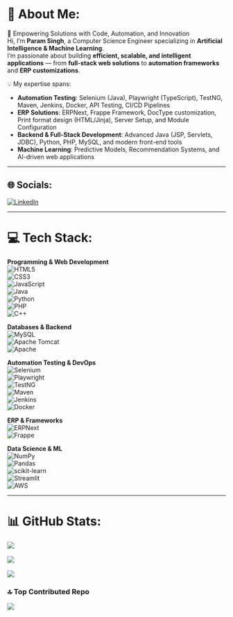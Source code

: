 # 💫 About Me:
🌟 Empowering Solutions with Code, Automation, and Innovation  
Hi, I’m **Param Singh**, a Computer Science Engineer specializing in **Artificial Intelligence & Machine Learning**.  
I’m passionate about building **efficient, scalable, and intelligent applications** — from **full-stack web solutions** to **automation frameworks** and **ERP customizations**.  

💡 My expertise spans:  
- **Automation Testing**: Selenium (Java), Playwright (TypeScript), TestNG, Maven, Jenkins, Docker, API Testing, CI/CD Pipelines  
- **ERP Solutions**: ERPNext, Frappe Framework, DocType customization, Print format design (HTML/Jinja), Server Setup, and Module Configuration  
- **Backend & Full-Stack Development**: Advanced Java (JSP, Servlets, JDBC), Python, PHP, MySQL, and modern front-end tools  
- **Machine Learning**: Predictive Models, Recommendation Systems, and AI-driven web applications  

---

## 🌐 Socials:
[![LinkedIn](https://img.shields.io/badge/LinkedIn-%230077B5.svg?logo=linkedin&logoColor=white)](https://linkedin.com/in/singhparam27)  

---

# 💻 Tech Stack:
**Programming & Web Development**  
![HTML5](https://img.shields.io/badge/html5-%23E34F26.svg?style=for-the-badge&logo=html5&logoColor=white)  
![CSS3](https://img.shields.io/badge/css3-%231572B6.svg?style=for-the-badge&logo=css3&logoColor=white)  
![JavaScript](https://img.shields.io/badge/javascript-%23323330.svg?style=for-the-badge&logo=javascript&logoColor=%23F7DF1E)  
![Java](https://img.shields.io/badge/java-%23ED8B00.svg?style=for-the-badge&logo=openjdk&logoColor=white)  
![Python](https://img.shields.io/badge/python-%233776AB.svg?style=for-the-badge&logo=python&logoColor=ffdd54)  
![PHP](https://img.shields.io/badge/php-%23777BB4.svg?style=for-the-badge&logo=php&logoColor=white)  
![C++](https://img.shields.io/badge/c++-%2300599C.svg?style=for-the-badge&logo=c%2B%2B&logoColor=white)  

**Databases & Backend**  
![MySQL](https://img.shields.io/badge/mysql-%234479A1.svg?style=for-the-badge&logo=mysql&logoColor=white)  
![Apache Tomcat](https://img.shields.io/badge/apache%20tomcat-%23F8DC75.svg?style=for-the-badge&logo=apache-tomcat&logoColor=black)  
![Apache](https://img.shields.io/badge/apache-%23D42029.svg?style=for-the-badge&logo=apache&logoColor=white)  

**Automation Testing & DevOps**  
![Selenium](https://img.shields.io/badge/Selenium-%2343B02A.svg?style=for-the-badge&logo=selenium&logoColor=white)  
![Playwright](https://img.shields.io/badge/Playwright-%23007ACC.svg?style=for-the-badge&logo=microsoft-edge&logoColor=white)  
![TestNG](https://img.shields.io/badge/TestNG-%23FF6F00.svg?style=for-the-badge&logo=java&logoColor=white)  
![Maven](https://img.shields.io/badge/Maven-%23C71A36.svg?style=for-the-badge&logo=apache-maven&logoColor=white)  
![Jenkins](https://img.shields.io/badge/Jenkins-%23D24939.svg?style=for-the-badge&logo=jenkins&logoColor=white)  
![Docker](https://img.shields.io/badge/docker-%230db7ed.svg?style=for-the-badge&logo=docker&logoColor=white)  

**ERP & Frameworks**  
![ERPNext](https://img.shields.io/badge/ERPNext-%23006A9F.svg?style=for-the-badge&logo=frappe&logoColor=white)  
![Frappe](https://img.shields.io/badge/Frappe-%23005680.svg?style=for-the-badge&logo=frappe&logoColor=white)  

**Data Science & ML**  
![NumPy](https://img.shields.io/badge/numpy-%23013243.svg?style=for-the-badge&logo=numpy&logoColor=white)  
![Pandas](https://img.shields.io/badge/pandas-%23150458.svg?style=for-the-badge&logo=pandas&logoColor=white)  
![scikit-learn](https://img.shields.io/badge/scikit--learn-%23F7931E.svg?style=for-the-badge&logo=scikit-learn&logoColor=white)  
![Streamlit](https://img.shields.io/badge/Streamlit-%23FE4B4B.svg?style=for-the-badge&logo=streamlit&logoColor=white)  
![AWS](https://img.shields.io/badge/AWS-%23FF9900.svg?style=for-the-badge&logo=amazon-aws&logoColor=white)  

---

# 📊 GitHub Stats:
![](https://github-readme-stats.vercel.app/api?username=ParamSunny&theme=dark&hide_border=false&include_all_commits=false&count_private=false)<br/>  
![](https://github-readme-streak-stats.herokuapp.com/?user=ParamSunny&theme=dark&hide_border=false)<br/>  
![](https://github-readme-stats.vercel.app/api/top-langs/?username=ParamSunny&theme=dark&hide_border=false&include_all_commits=false&count_private=false&layout=compact)  

### 🔝 Top Contributed Repo
![](https://github-contributor-stats.vercel.app/api?username=ParamSunny&limit=5&theme=dark&combine_all_yearly_contributions=true)  

<!-- Proudly created with GPRM ( https://gprm.itsvg.in ) -->
